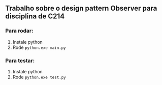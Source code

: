 ## Trabalho sobre o design pattern Observer para disciplina de C214

### Para rodar:

1. Instale python
2. Rode `python.exe main.py`

### Para testar:

1. Instale python
2. Rode `python.exe test.py`